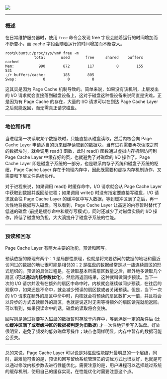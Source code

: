 ![](https://raw.githubusercontent.com/hsxhr-10/picture/master/Page%20Cache%20Layer.png)

---

### 概述

在日常维护服务器时，使用 `free` 命令会发现 free 字段会随着运行的时间增加而不断变小，而 cache 字段会随着运行的时间增加而不断变大。

```
root@ubuntu:/proc/sys/vm# free -m
             total       used       free     shared    buffers     cached
Mem:           990        872        117          0        155        531
-/+ buffers/cache:        185        805
Swap:            0          0          0
```

这其实是因为 Page Cache 机制导致的。简单来说，如果没有该机制，上层发出的 I/O 请求就会直接落到磁盘设备上，这对于磁盘这种慢设备来说简直是灾难。正是因为有 Page Cache 的存在，大量的 I/O 请求可以在到达 Page Cache Layer 之后就能返回，而无需真正请求磁盘。

---

### 地位和作用

当进程第一次读取某个数据块时，只能直接从磁盘读取，然后内核会向 Page Cache Layer 申请适当的页来缓存读取到的数据块，当有进程需要再次读取之前的数据块时，就会调用 read() 函数，此时 read() 函数通过虚拟内存机制访问到 Page Cache Layer 中缓存好的页，也就避免了对磁盘的 I/O 操作了。Page Cache Layer 即是磁盘子系统的一部分，也是联系内存子系统和磁盘子系统的枢纽，Page Cache Layer 存在于物理内存中，因此既需要和虚拟内存机制协作，又需要和下层文件系统协作。

对于进程来说，如果调用 read() 时缓存命中，I/O 请求就会从 Page Cache Layer 中获取到数据并返回给进程；如果调用 write() 时没有指定要直接写磁盘，I/O 请求就会往 Page Cache Layer 的缓冲区中写入数据，等到缓冲区满了之后，再一次性地将数据写入磁盘。可以看到，Page Cache Layer 让高速的内存暂时替代了低速的磁盘 (前提是缓存命中和缓存写模式)，同时还减少了对磁盘实质的 I/O 操作，降低了磁盘的负担，大大滴提升了磁盘子系统的性能。

---

### 预读和回写

Page Cache Layer 有两大主要的功能，预读和回写。

预读依据的原理有两个：1 是局部性原理，也就是将来要访问的数据的地址和最近访问过的数据的地址很可能是相邻的；2 是磁盘的数据经常是以一族连续扇区的形式组织的。预读的具体过程是，在读取基本所需扇区数量之后，额外地多读取几个扇区 (**可以通过内核参数优化**)，然后再返回结果，这种就叫做同步预读。当下一次的 I/O 请求并没有在额外的扇区中命中时，内核就会继续做同步预读，在往后的观察中，如果还是不命中，就会减少预读的扇区数或者关闭预读。但是，当下一次的 I/O 请求在额外的扇区中命中时，内核就会将预读的扇区数扩大一倍，并且将会以异步的方式去读额外的扇区，也就是说这时无需等待额外的扇区读完就能返回。可以看到，如果预读命中的话，磁盘的读取将会变快。

回写则是通过将要写入磁盘的数据暂时存放于内存中，等到满足一定的条件后 (比如**缓冲区满了或者缓冲区的数据被判定为旧数据**) 才一次性地异步写入磁盘。好处很明显，避免了频发的低效磁盘写操作；缺点也同样明显，内存中暂存的数据可能会丢失。

---

总的来说，Page Cache Layer 可以说是对磁盘性能提升最明显的一个层级，同时，最难能可贵的是，预读和回写留给系统管理员的调优方式也很友好，也就是可以通过修改内核参数去进行性能优化。需要注意的是，用户进程可以选择跳过系统的缓存机制，使用自己的缓存实现，在性能优化时需要注意这个点。
